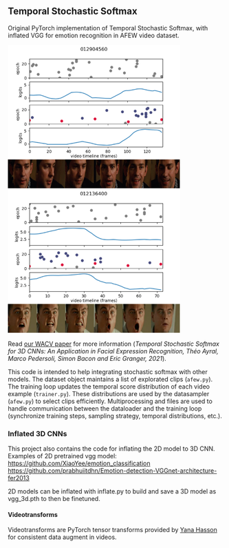 ## Temporal Stochastic Softmax
Original PyTorch implementation of Temporal Stochastic Softmax, with inflated VGG for emotion recognition in AFEW video dataset.
 
<p float="left">
  <img src="art/Happy_012904560_print.png" width="400" />
  <img src="art/Angry_012136400_print.png" width="400" /> 
</p>

Read [our WACV paper](https://openaccess.thecvf.com/content/WACV2021/html/Ayral_Temporal_Stochastic_Softmax_for_3D_CNNs_An_Application_in_Facial_WACV_2021_paper.html) for more information (<i>Temporal Stochastic Softmax for 3D CNNs: An Application in Facial Expression Recognition, Théo Ayral, Marco Pedersoli, Simon Bacon and Eric Granger, 2021</i>).



This code is intended to help integrating stochastic softmax with other models.
The dataset object maintains a list of explorated clips (`afew.py`).
The training loop updates the temporal score distribution of each video example (`trainer.py`). These distributions are used by the datasampler (`afew.py`) to select clips efficiently. Multiprocessing and files are used to handle communication between the dataloader and the training loop (synchronize training steps, sampling strategy, temporal distributions, etc.).



### Inflated 3D CNNs
This project also contains the code for inflating the 2D model to 3D CNN.
Examples of 2D pretrained vgg model: 
https://github.com/XiaoYee/emotion_classification
https://github.com/prabhuiitdhn/Emotion-detection-VGGnet-architecture-fer2013

2D models can be inflated with inflate.py to build and save a 3D model as vgg_3d.pth to then be finetuned.


#### Videotransforms
Videotransforms are PyTorch tensor transforms provided by [Yana Hasson](https://github.com/hassony2/torch_videovision) for consistent data augment in videos.




